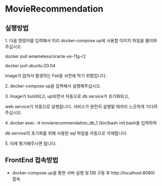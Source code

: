 # MovieRecommendation
<h2>실행방법</h2>
<p> 1. 다음 명령어를 입력해서 미리 docker-compose up에 사용할 이미지 파일을 불러와주십시오.
<p> docker pull wnameless/oracle-xe-11g-r2
<p> docker pull ubuntu:20.04
<p> image가 없어서 발생하는 Fail을 사전에 막기 위함입니다.
<p> 2. docker-compose up을 입력해서 실행해주십시오.
<p> 3. Image가 build되고, up되면서 자동으로 db service가 초기화되고,
<p> web service가 자동으로 실행됩니다. 서비스가 완전히 실행될 때까지 느긋하게 기다려주십시오.
<p> 4. docker exec -it movierecommendation_db_1 /bin/bash init.bash을 입력하여
<p> db servive의 초기화를 위해 사용한 sql 파일을 자동으로 삭제합니다.
<p> 5. 이제 평가해주시면 됩니다.

 ## FrontEnd 접속방법
  - docker-compose up을 통한 서버 실행 및 DB 구동 후 http://localhost:8080/ 접속
